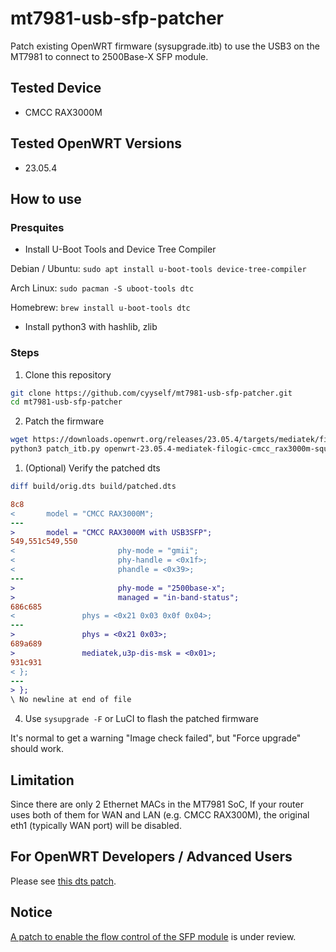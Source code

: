 # mt7981-usb-sfp-patcher

Patch existing OpenWRT firmware (sysupgrade.itb) to use the USB3 on the MT7981 to connect to 2500Base-X SFP module.

## Tested Device

- CMCC RAX3000M

## Tested OpenWRT Versions

- 23.05.4

## How to use

### Presquites

- Install U-Boot Tools and Device Tree Compiler

Debian / Ubuntu: `sudo apt install u-boot-tools device-tree-compiler`

Arch Linux: `sudo pacman -S uboot-tools dtc`

Homebrew: `brew install u-boot-tools dtc`

- Install python3 with hashlib, zlib

### Steps

1. Clone this repository

```bash
git clone https://github.com/cyyself/mt7981-usb-sfp-patcher.git
cd mt7981-usb-sfp-patcher
```

2. Patch the firmware

```bash
wget https://downloads.openwrt.org/releases/23.05.4/targets/mediatek/filogic/openwrt-23.05.4-mediatek-filogic-cmcc_rax3000m-squashfs-sysupgrade.itb
python3 patch_itb.py openwrt-23.05.4-mediatek-filogic-cmcc_rax3000m-squashfs-sysupgrade.itb patched.itb
```

1. (Optional) Verify the patched dts

```bash
diff build/orig.dts build/patched.dts
```

```diff
8c8
<       model = "CMCC RAX3000M";
---
>       model = "CMCC RAX3000M with USB3SFP";
549,551c549,550
<                       phy-mode = "gmii";
<                       phy-handle = <0x1f>;
<                       phandle = <0x39>;
---
>                       phy-mode = "2500base-x";
>                       managed = "in-band-status";
686c685
<               phys = <0x21 0x03 0x0f 0x04>;
---
>               phys = <0x21 0x03>;
689a689
>               mediatek,u3p-dis-msk = <0x01>;
931c931
< };
---
> };
\ No newline at end of file
```

4. Use `sysupgrade -F` or LuCI to flash the patched firmware

It's normal to get a warning "Image check failed", but "Force upgrade" should work.

## Limitation

Since there are only 2 Ethernet MACs in the MT7981 SoC, If your router uses both of them for WAN and LAN (e.g. CMCC RAX300M), the original eth1 (typically WAN port) will be disabled.

## For OpenWRT Developers / Advanced Users

Please see [this dts patch](https://gist.github.com/cyyself/7d3de89a5b3a063acf5fa2c32f0373dd).

## Notice

[A patch to enable the flow control of the SFP module](https://github.com/openwrt/openwrt/pull/16136) is under review.
